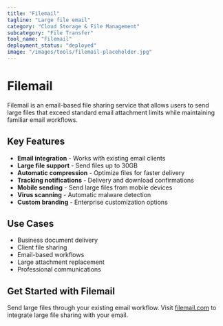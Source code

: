 ```yaml
---
title: "Filemail"
tagline: "Large file email"
category: "Cloud Storage & File Management"
subcategory: "File Transfer"
tool_name: "Filemail"
deployment_status: "deployed"
image: "/images/tools/filemail-placeholder.jpg"
---
```


# Filemail

Filemail is an email-based file sharing service that allows users to send large files that exceed standard email attachment limits while maintaining familiar email workflows.

## Key Features

- **Email integration** - Works with existing email clients
- **Large file support** - Send files up to 30GB
- **Automatic compression** - Optimize files for faster delivery
- **Tracking notifications** - Delivery and download confirmations
- **Mobile sending** - Send large files from mobile devices
- **Virus scanning** - Automatic malware detection
- **Custom branding** - Enterprise customization options

## Use Cases

- Business document delivery
- Client file sharing
- Email-based workflows
- Large attachment replacement
- Professional communications

## Get Started with Filemail

Send large files through your existing email workflow. Visit [filemail.com](https://www.filemail.com) to integrate large file sharing with your email.
